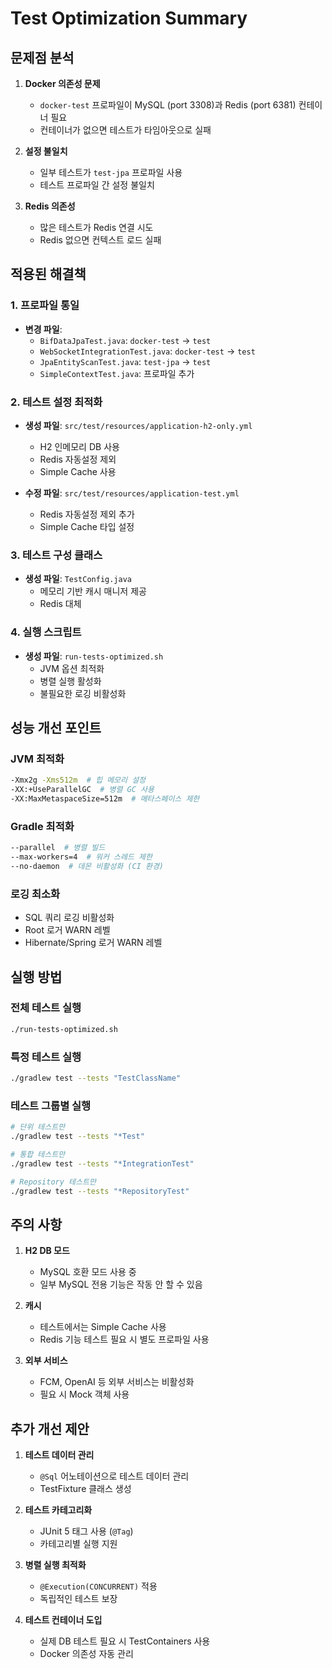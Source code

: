 # Test Optimization Summary

## 문제점 분석
1. **Docker 의존성 문제**
   - `docker-test` 프로파일이 MySQL (port 3308)과 Redis (port 6381) 컨테이너 필요
   - 컨테이너가 없으면 테스트가 타임아웃으로 실패

2. **설정 불일치**
   - 일부 테스트가 `test-jpa` 프로파일 사용
   - 테스트 프로파일 간 설정 불일치

3. **Redis 의존성**
   - 많은 테스트가 Redis 연결 시도
   - Redis 없으면 컨텍스트 로드 실패

## 적용된 해결책

### 1. 프로파일 통일
- **변경 파일**:
  - `BifDataJpaTest.java`: `docker-test` → `test`
  - `WebSocketIntegrationTest.java`: `docker-test` → `test`
  - `JpaEntityScanTest.java`: `test-jpa` → `test`
  - `SimpleContextTest.java`: 프로파일 추가

### 2. 테스트 설정 최적화
- **생성 파일**: `src/test/resources/application-h2-only.yml`
  - H2 인메모리 DB 사용
  - Redis 자동설정 제외
  - Simple Cache 사용

- **수정 파일**: `src/test/resources/application-test.yml`
  - Redis 자동설정 제외 추가
  - Simple Cache 타입 설정

### 3. 테스트 구성 클래스
- **생성 파일**: `TestConfig.java`
  - 메모리 기반 캐시 매니저 제공
  - Redis 대체

### 4. 실행 스크립트
- **생성 파일**: `run-tests-optimized.sh`
  - JVM 옵션 최적화
  - 병렬 실행 활성화
  - 불필요한 로깅 비활성화

## 성능 개선 포인트

### JVM 최적화
```bash
-Xmx2g -Xms512m  # 힙 메모리 설정
-XX:+UseParallelGC  # 병렬 GC 사용
-XX:MaxMetaspaceSize=512m  # 메타스페이스 제한
```

### Gradle 최적화
```bash
--parallel  # 병렬 빌드
--max-workers=4  # 워커 스레드 제한
--no-daemon  # 데몬 비활성화 (CI 환경)
```

### 로깅 최소화
- SQL 쿼리 로깅 비활성화
- Root 로거 WARN 레벨
- Hibernate/Spring 로거 WARN 레벨

## 실행 방법

### 전체 테스트 실행
```bash
./run-tests-optimized.sh
```

### 특정 테스트 실행
```bash
./gradlew test --tests "TestClassName"
```

### 테스트 그룹별 실행
```bash
# 단위 테스트만
./gradlew test --tests "*Test" 

# 통합 테스트만
./gradlew test --tests "*IntegrationTest"

# Repository 테스트만
./gradlew test --tests "*RepositoryTest"
```

## 주의 사항

1. **H2 DB 모드**
   - MySQL 호환 모드 사용 중
   - 일부 MySQL 전용 기능은 작동 안 할 수 있음

2. **캐시**
   - 테스트에서는 Simple Cache 사용
   - Redis 기능 테스트 필요 시 별도 프로파일 사용

3. **외부 서비스**
   - FCM, OpenAI 등 외부 서비스는 비활성화
   - 필요 시 Mock 객체 사용

## 추가 개선 제안

1. **테스트 데이터 관리**
   - `@Sql` 어노테이션으로 테스트 데이터 관리
   - TestFixture 클래스 생성

2. **테스트 카테고리화**
   - JUnit 5 태그 사용 (`@Tag`)
   - 카테고리별 실행 지원

3. **병렬 실행 최적화**
   - `@Execution(CONCURRENT)` 적용
   - 독립적인 테스트 보장

4. **테스트 컨테이너 도입**
   - 실제 DB 테스트 필요 시 TestContainers 사용
   - Docker 의존성 자동 관리
